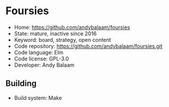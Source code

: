 # Foursies

- Home: https://github.com/andybalaam/foursies
- State: mature, inactive since 2016
- Keyword: board, strategy, open content
- Code repository: https://github.com/andybalaam/foursies.git
- Code language: Elm
- Code license: GPL-3.0
- Developer: Andy Balaam

## Building

- Build system: Make
